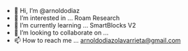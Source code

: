 - 👋 Hi, I’m @arnoldodiaz
- 👀 I’m interested in ... Roam Research
- 🌱 I’m currently learning ... SmartBlocks V2
- 💞️ I’m looking to collaborate on ...
- 📫 How to reach me ... arnoldodiazolavarrieta@gmail.com

<!---
arnoldodiaz/arnoldodiaz is a ✨ special ✨ repository because its `README.md` (this file) appears on your GitHub profile.
You can click the Preview link to take a look at your changes.
--->
